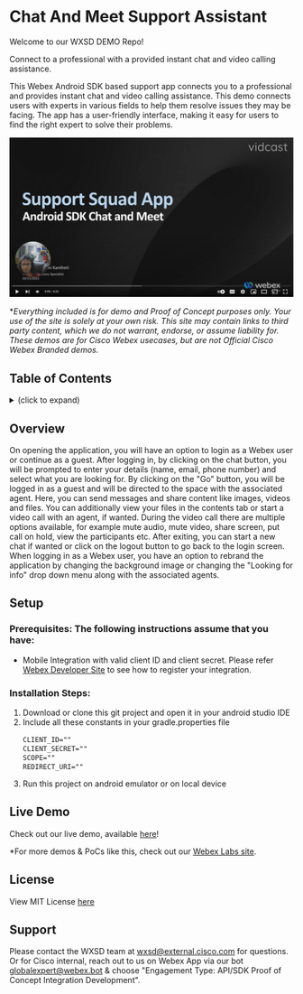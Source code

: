 
<!-- # Repo-Template
This is an Internal WXSD Template to be used for GitHub Repos moving forward. Follow the following steps: Visit https://github.com/wxsd-sales/readme-template/blob/master/README.md for extended details.
-->



<!--   Step 1) Name your repository: Names will ALWAYS start with "bot - ", "integration -", "macro -", or "supportapp -" 
Examples:"bot- <insert repo name>" 
       "integration - <insert repo name>"
       "macro - <insert repo name>"
       "supportapp - <insert repo name>" 

~3 words, kebab case, use words to indicate what it does. Visit https://github.com/wxsd-sales/readme-template/blob/master/README.md for details  
-->

<!--  Step 2) Add One sentence description to your repository: Copy/Paste from Webex Labs Card sentence.
       Example: "Redirect an Auto Attendant caller to an SMS conversation to alleviate Call Queue Agent responsibilities."
-->

<!--  Step 3) Use following Template to copy/paste your details below -->

# Chat And Meet Support Assistant
 Welcome to our WXSD DEMO Repo! <!-- Keep this here --> 
 
Connect to a professional with a provided instant chat and video calling assistance.

This Webex Android SDK based support app connects you to a professional and provides instant chat and video calling assistance. This demo connects users with experts in various fields to help them resolve issues they may be facing. The app has a user-friendly interface, making it easy for users to find the right expert to solve their problems.

[![Chat and Meet Support Assistant](chat-and-meet-support-assistant.PNG)](https://www.youtube.com/watch?v=nbPmM90voP0, "Chat and Meet Support Assistant")

<!-- Keep the following here -->  
 *_Everything included is for demo and Proof of Concept purposes only. Your use of the site is solely at your own risk. This site may contain links to third party content, which we do not warrant, endorse, or assume liability for. These demos are for Cisco Webex usecases, but are not Official Cisco Webex Branded demos._

## Table of Contents
<!-- ⛔️ MD-MAGIC-EXAMPLE:START (TOC:collapse=true&collapseText=Click to expand) -->
<details>
<summary>(click to expand)</summary>
    
  * [Overview](#overview)
  * [Setup](#setup)
  * [Demo](#demo)
  * [License](#license)  
  * [Support](#support)

</details>
<!-- ⛔️ MD-MAGIC-EXAMPLE:END -->


## Overview

On opening the application, you will have an option to login as a Webex user or continue as a guest. After logging in, by clicking on the chat button, you will be prompted to enter your details (name, email, phone number) and select what you are looking for. By clicking on the "Go" button, you will be logged in as a guest and will be directed to the space with the associated agent. Here, you can send messages and share content like images, videos and files. You can additionally view your files in the contents tab or start a video call with an agent, if wanted. During the video call there are multiple options available, for example mute audio, mute video, share screen, put call on hold, view the participants etc. After exiting, you can start a new chat if wanted or click on the logout button to go back to the login screen. When logging in as a Webex user, you have an option to rebrand the application by changing the background image or changing the "Looking for info" drop down menu along with the associated agents.

## Setup

### Prerequisites: The following instructions assume that you have:

- Mobile Integration with valid client ID and client secret. Please refer [Webex Developer Site](https://developer.webex.com/docs/integrations#registering-your-integration) to see how to register your integration.


<!-- GETTING STARTED -->

### Installation Steps:
1.  Download or clone this git project and open it in your android studio IDE
2.  Include all these constants in your gradle.properties file
    ```
    CLIENT_ID=""
    CLIENT_SECRET=""
    SCOPE=""
    REDIRECT_URI=""
    ```
3.  Run this project on android emulator or on local device
    
    
## Live Demo

<!-- Insert link to the website below (if deployed) and/or to the YouTube/Vidcast video. -->

Check out our live demo, available [here](<https://www.youtube.com/watch?v=nbPmM90voP0>)!

<!-- Keep the following statement -->
*For more demos & PoCs like this, check out our [Webex Labs site](https://collabtoolbox.cisco.com/webex-labs).

## License

View MIT License [here](LICENSE)


## Support

Please contact the WXSD team at [wxsd@external.cisco.com](mailto:wxsd@external.cisco.com?subject=RepoName) for questions. Or for Cisco internal, reach out to us on Webex App via our bot globalexpert@webex.bot & choose "Engagement Type: API/SDK Proof of Concept Integration Development". 
